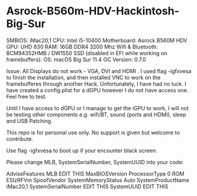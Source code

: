 # Asrock-B560m-HDV-Hackintosh-Big-Sur


SMBIOS: iMac20,1
CPU: Intel i5-10400
Motherboard: Asrock B560M HDV
GPU: UHD 630
RAM: 16GB DDR4 3200 Mhz
Wifi & Bluetooth: BCM94352HMB / DW1550 SSD (disabled in EFI while working on framebuffers):
OS: macOS Big Sur 11.4
OC Version: 0.7.0

Issue: All Displays do not work - VGA, DVI and HDMI .  I used flag -igfxvesa to finish the installation, and then installed VNC to work on the framebufferes through another Hack.  Unfortunately, I have had no luck.  I have created a config.plist for a dGPU however I do not have access one.  Feel free to test.

Until I have access to dGPU or I manage to get the iGPU to work, I will not be testing other components e.g. wifi/BT, sound (ports and HDMI), sleep and USB Patching. 

This repo is for personal use only. No support is given but welcome to contribute.

Use flag -igfxvesa to boot up if your encounter black screen.

Please change MLB, SystemSerialNumber, SystemUUID into your code:

<dict>
		<key>AdviseFeatures</key>
		<false/>
		<key>MLB</key>
		<string>EDIT THIS</string>
		<key>MaxBIOSVersion</key>
		<false/>
		<key>ProcessorType</key>
		<integer>0</integer>
		<key>ROM</key>
		<data>
		ESIzRFVm
		</data>
		<key>SpoofVendor</key>
		<true/>
		<key>SystemMemoryStatus</key>
		<string>Auto</string>
		<key>SystemProductName</key>
		<string>iMac20,1</string>
		<key>SystemSerialNumber</key>
		<string>EDIT THIS</string>
		<key>SystemUUID</key>
		<string>EDIT THIS</string>
	</dict>
